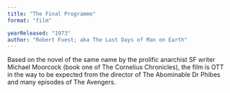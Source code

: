 ```yaml
---
title: "The Final Programme"
format: "film"

yearReleased: "1973"
author: "Robert Fuest; aka The Last Days of Man on Earth"
---
```

Based on the novel of the same name by the prolific  anarchist SF writer Michael Moorcock (book one of The Cornelius Chronicles),  the film is OTT in the way to be expected from the director of The Abominable  Dr Phibes and many episodes of The Avengers.
 